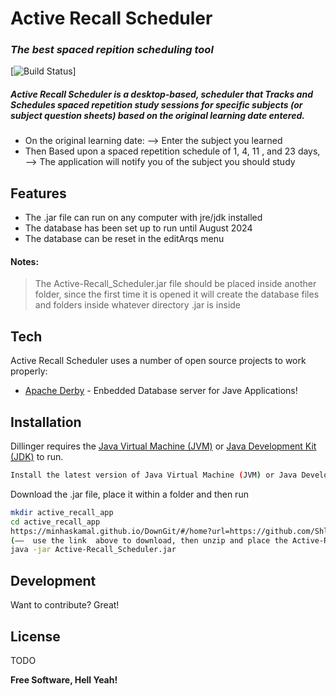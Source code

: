 # Active Recall Scheduler

### _The best spaced repition scheduling tool_

[![Build Status](https://github.com/ShlomoStept/Active-Recall-Scheduler/blob/main/.github/workflows/gradle-publish.yml/badge.svg?)] 

##### Active Recall Scheduler is a desktop-based, scheduler that Tracks and Schedules spaced repetition study sessions for specific subjects (or subject question sheets) based on the original learning date entered.

- On the original learning date:  ––>  Enter the subject you learned 
- Then Based upon a spaced repetition schedule of 1, 4, 11 , and 23 days,  ––>  The application will notify you of the subject you should study



## Features

-  The .jar file can run on any computer with jre/jdk installed 
-  The database has been set up to run until August 2024
-  The database can be reset in the editArqs menu 



#### Notes: 
> The Active-Recall_Scheduler.jar file should be placed inside another folder, 
>  since the first time it is opened it will create the database files and folders inside whatever directory .jar is inside



## Tech

Active Recall Scheduler uses a number of open source projects to work properly:

- [Apache Derby] - Enbedded Database server for Jave Applications!





## Installation

Dillinger requires the [Java Virtual Machine (JVM)](https://www.java.com/en/download/manual.jsp)  or [Java Development Kit (JDK)](https://www.oracle.com/java/technologies/javase-downloads.html) to run.
```sh
Install the latest version of Java Virtual Machine (JVM) or Java Development Kit (JDK)
```
Download the .jar file, place it within a folder and then run

```sh
mkdir active_recall_app
cd active_recall_app
https://minhaskamal.github.io/DownGit/#/home?url=https://github.com/ShlomoStept/Active-Recall-Scheduler/tree/main/Working%20Application/Active-Recall%20Scheduler 
(––  use the link  above to download, then unzip and place the Active-Recall_Scheduler.jar file in active_recall_app folder  ––)
java -jar Active-Recall_Scheduler.jar
```



## Development

Want to contribute? Great!

## License
TODO


**Free Software, Hell Yeah!**

[//]: # (These are reference links used in the body of this note and get stripped out when the markdown processor does its job. There is no need to format nicely because it shouldn't be seen. Thanks SO - http://stackoverflow.com/questions/4823468/store-comments-in-markdown-syntax)

   [dill]: <https://github.com/joemccann/dillinger>
   [Apache Derby]: <https://db.apache.org/derby/>


